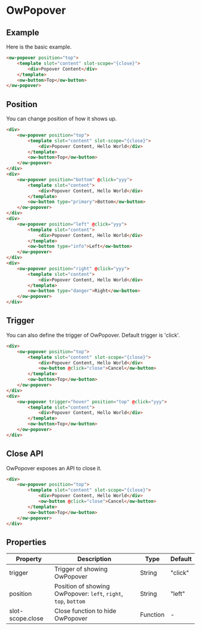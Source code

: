 # OwPopover

## Example

Here is the basic example.

```html
<ow-popover position="top">
    <template slot="content" slot-scope="{close}">
        <div>Popover Content</div>
    </template>
    <ow-button>Top</ow-button>
</ow-popover>
```

## Position

You can change position of how it shows up.

```html
<div>
    <ow-popover position="top">
        <template slot="content" slot-scope="{close}">
            <div>Popover Content, Hello World</div>
        </template>
        <ow-button>Top</ow-button>
    </ow-popover>
</div>
<div>
    <ow-popover position="bottom" @click="yyy">
        <template slot="content">
            <div>Popover Content, Hello World</div>
        </template>
        <ow-button type="primary">Bottom</ow-button>
    </ow-popover>
</div>
<div>
    <ow-popover position="left" @click="yyy">
        <template slot="content">
            <div>Popover Content, Hello World</div>
        </template>
        <ow-button type="info">Left</ow-button>
    </ow-popover>
</div>
<div>
    <ow-popover position="right" @click="yyy">
        <template slot="content">
            <div>Popover Content, Hello World</div>
        </template>
        <ow-button type="danger">Right</ow-button>
    </ow-popover>
</div>
```

## Trigger

You can also define the trigger of OwPopover. Default trigger is 'click'.

```html
<div>
    <ow-popover position="top">
        <template slot="content" slot-scope="{close}">
            <div>Popover Content, Hello World</div>
            <ow-button @click="close">Cancel</ow-button>
        </template>
        <ow-button>Top</ow-button>
    </ow-popover>
</div>
<div>
    <ow-popover trigger="hover" position="top" @click="yyy">
        <template slot="content">
            <div>Popover Content, Hello World</div>
        </template>
        <ow-button>Top</ow-button>
    </ow-popover>
</div>
```

## Close API

OwPopover exposes an API to close it.

```html
<div>
    <ow-popover position="top">
        <template slot="content" slot-scope="{close}">
            <div>Popover Content, Hello World</div>
            <ow-button @click="close">Cancel</ow-button>
        </template>
        <ow-button>Top</ow-button>
    </ow-popover>
</div>
```

## Properties

| Property | Description | Type | Default |
| --- | --- | --- | --- |
| trigger | Trigger of showing OwPopover | String | "click" |
| position | Position of showing OwPopover: `left`, `right`, `top`, `bottom` | String | "left" |
| slot-scope.close | Close function to hide OwPopover | Function | - |
